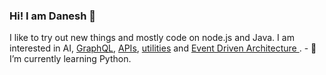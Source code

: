 ### Hi! I am Danesh 👋

<!--
**daneshzaki/daneshzaki** is a ✨ _special_ ✨ repository because its `README.md` (this file) appears on your GitHub profile.

Here are some ideas to get you started:

- 🔭 I’m currently working on ...
- 🌱 I’m currently learning ...
- 👯 I’m looking to collaborate on ...
- 🤔 I’m looking for help with ...
- 💬 Ask me about ...
- 📫 How to reach me: ...
- 😄 Pronouns: ...
- ⚡ Fun fact: ...
-->
I like to try out new things and mostly code on node.js and Java. I am interested in AI, <a href="https://github.com/daneshzaki/arcot">GraphQL</a>, <a href="https://github.com/daneshzaki/acmapiworkshop">APIs</a>, <a href="https://github.com/daneshzaki/kokpit">utilities</a> and <a href="https://github.com/daneshzaki/tashkent">Event Driven Architecture </a>. - 🌱 I’m currently learning Python.

